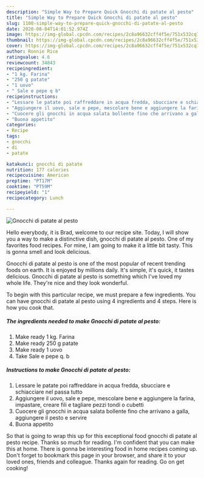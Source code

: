 ```yaml
---
description: "Simple Way to Prepare Quick Gnocchi di patate al pesto"
title: "Simple Way to Prepare Quick Gnocchi di patate al pesto"
slug: 1100-simple-way-to-prepare-quick-gnocchi-di-patate-al-pesto
date: 2020-08-04T14:01:52.974Z
image: https://img-global.cpcdn.com/recipes/2c8a96632cff4f5e/751x532cq70/gnocchi-di-patate-al-pesto-recipe-main-photo.jpg
thumbnail: https://img-global.cpcdn.com/recipes/2c8a96632cff4f5e/751x532cq70/gnocchi-di-patate-al-pesto-recipe-main-photo.jpg
cover: https://img-global.cpcdn.com/recipes/2c8a96632cff4f5e/751x532cq70/gnocchi-di-patate-al-pesto-recipe-main-photo.jpg
author: Ronnie Rice
ratingvalue: 4.6
reviewcount: 34843
recipeingredient:
- "1 kg. Farina"
- "250 g patate"
- "1 uovo"
- " Sale e pepe q b"
recipeinstructions:
- "Lessare le patate poi raffreddare in acqua fredda, sbucciare e schiacciare nel passa tutto"
- "Aggiungere il uovo, sale e pepe, mescolare bene e aggiungere la farina, impastare, creare fili e tagliare pezzi tondi o cubetti"
- "Cuocere gli gnocchi in acqua salata bollente fino che arrivano a galla, aggiungere il pesto e servire"
- "Buona appetito"
categories:
- Recipe
tags:
- gnocchi
- di
- patate

katakunci: gnocchi di patate 
nutrition: 177 calories
recipecuisine: American
preptime: "PT17M"
cooktime: "PT59M"
recipeyield: "1"
recipecategory: Lunch

---
```



![Gnocchi di patate al pesto](https://img-global.cpcdn.com/recipes/2c8a96632cff4f5e/751x532cq70/gnocchi-di-patate-al-pesto-recipe-main-photo.jpg)

Hello everybody, it is Brad, welcome to our recipe site. Today, I will show you a way to make a distinctive dish, gnocchi di patate al pesto. One of my favorites food recipes. For mine, I am going to make it a little bit tasty. This is gonna smell and look delicious.



Gnocchi di patate al pesto is one of the most popular of recent trending foods on earth. It is enjoyed by millions daily. It's simple, it's quick, it tastes delicious. Gnocchi di patate al pesto is something which I've loved my whole life. They're nice and they look wonderful.


To begin with this particular recipe, we must prepare a few ingredients. You can have gnocchi di patate al pesto using 4 ingredients and 4 steps. Here is how you cook that.

<!--inarticleads1-->

##### The ingredients needed to make Gnocchi di patate al pesto:

1. Make ready 1 kg. Farina
1. Make ready 250 g patate
1. Make ready 1 uovo
1. Take  Sale e pepe q. b




<!--inarticleads2-->

##### Instructions to make Gnocchi di patate al pesto:

1. Lessare le patate poi raffreddare in acqua fredda, sbucciare e schiacciare nel passa tutto
1. Aggiungere il uovo, sale e pepe, mescolare bene e aggiungere la farina, impastare, creare fili e tagliare pezzi tondi o cubetti
1. Cuocere gli gnocchi in acqua salata bollente fino che arrivano a galla, aggiungere il pesto e servire
1. Buona appetito




So that is going to wrap this up for this exceptional food gnocchi di patate al pesto recipe. Thanks so much for reading. I'm confident that you can make this at home. There is gonna be interesting food in home recipes coming up. Don't forget to bookmark this page in your browser, and share it to your loved ones, friends and colleague. Thanks again for reading. Go on get cooking!
